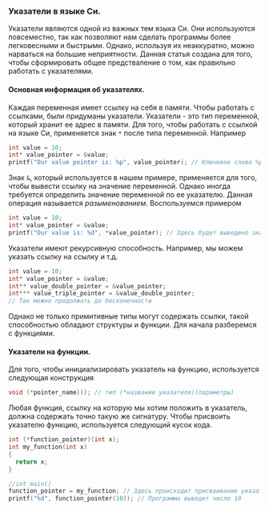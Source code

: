 ### Указатели в языке Си.
Указатели являются одной из важных тем языка Си. Они используются повсеместно, так как позволяют нам сделать программы более легковесными и быстрыми. Однако, используя их неаккуратно, можно нарваться на большие неприятности. Данная статья создана для того, чтобы сформировать общее предстваление о том, как правильно работать с указателями.
#### Основная информация об указателях.
Каждая переменная имеет ссылку на себя в памяти. Чтобы работать с ссылками, были придуманы указатели. Указатели - это тип переменной, который хранит ее адрес в памяти.
Для того, чтобы работать с ссылкой на языке Си, применяется знак `*` после типа переменной. Например
```c
int value = 10;
int* value_pointer = &value;
printf("Our value pointer is: %p", value_pointer); // Ключевое слово %p используется для того, чтобы вывести адрес
```
Знак `&`, который используется в нашем примере, применяется для того, чтобы вывести ссылку на значение переменной.
Однако иногда требуется определить значение переменной по ее указателю. Данная операция называется *разыменованием*. Воспользуемся примером
```c
int value = 10;
int* value_pointer = &value;
printf("Our value is: %d", *value_pointer); // Здесь будет выведено значение переменной, которое хранится по ссылке
```
Указатели имеют рекурсивную способность. Например, мы можем указать ссылку на ссылку и т.д.
```c
int value = 10;
int* value_pointer = &value;
int** value_double_pointer = &value_pointer;
int*** value_triple_pointer = &value_double_pointer;
// Так можно продолжать до бесконечности
```
Однако не только примитивные типы могут содержать ссылки, такой способностью обладают структуры и функции. Для начала разберемся с функциями.

#### Указатели на функции.
Для того, чтобы инициализировать указатель на функцию, используется следующая конструкция
```c
void (*pointer_name)(); // тип (*название указателя)(параметры)
```
Любая функция, ссылку на которую мы хотим положить в указатель, должна содержать точно такую же сигнатуру. Чтобы присвоить указателю функцию, используется следующий кусок кода.
```c
int (*function_pointer)(int x);
int my_function(int x)
{
  return x;
}

//int main()
function_pointer = my_function; // Здесь происходит присваивание указателю функции
printf("%d", function_pointer(10)); // Программа выведет число 10
```
